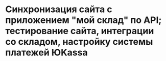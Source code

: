 # Синхронизация сайта с приложением "мой склад" по API; тестирование сайта, интеграции со складом, настройку системы платежей ЮKassa
